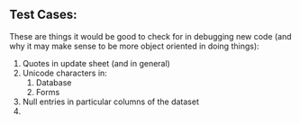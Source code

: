 ## Test Cases:

These are things it would be good to check for in debugging new code (and why it may make sense to be more object oriented in doing things): 

1. Quotes in update sheet (and in general)
2. Unicode characters in:
   1. Database
   2. Forms
3. Null entries in particular columns of the dataset
4. 
